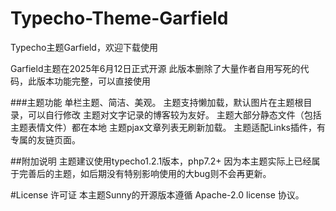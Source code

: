 # Typecho-Theme-Garfield
Typecho主题Garfield，欢迎下载使用

Garfield主题在2025年6月12日正式开源
此版本删除了大量作者自用写死的代码，此版本功能完整，可以直接使用

###主题功能
单栏主题、简洁、美观。
主题支持懒加载，默认图片在主题根目录，可以自行修改
主题对文字记录的博客较为友好。
主题大部分静态文件（包括主题表情文件）都在本地
主题pjax文章列表无刷新加载。
主题适配Links插件，有专属的友链页面。


##附加说明
主题建议使用typecho1.2.1版本，php7.2+
因为本主题实际上已经属于完善后的主题，如后期没有特别影响使用的大bug则不会再更新。

#License 许可证
本主题Sunny的开源版本遵循 Apache-2.0 license 协议。